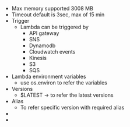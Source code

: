 - Max memory supported 3008 MB
- Timeout default is 3sec, max of 15 min
- Trigger
	- Lambda can be triggered by
		- API gateway
		- SNS
		- Dynamodb
		- Cloudwatch events
		- Kinesis
		- S3
		- SQS
- Lambda environment variables
	- use os.environ to refer the variables
- Versions
	- $LATEST -> to  refer the latest versions
- Alias
	- To refer specific version with required alias
-
-
